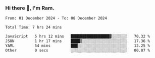 ### Hi there 👋, I'm Ram.

<!--START_SECTION:waka-->

```txt
From: 01 December 2024 - To: 08 December 2024

Total Time: 7 hrs 24 mins

JavaScript   5 hrs 12 mins   █████████████████▓░░░░░░░   70.32 %
JSON         1 hr 17 mins    ████▒░░░░░░░░░░░░░░░░░░░░   17.36 %
YAML         54 mins         ███░░░░░░░░░░░░░░░░░░░░░░   12.25 %
Other        0 secs          ░░░░░░░░░░░░░░░░░░░░░░░░░   00.07 %
```

<!--END_SECTION:waka-->
